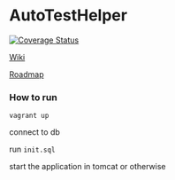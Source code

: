 # AutoTestHelper

[![Coverage Status](https://coveralls.io/repos/github/zouyonghao/AutoTestHelper/badge.svg)](https://coveralls.io/github/zouyonghao/AutoTestHelper)

[Wiki](https://github.com/zouyonghao/AutoTestHelper/wiki)

[Roadmap](https://github.com/zouyonghao/AutoTestHelper/wiki/Roadmap)

### How to run

```vagrant up```

connect to db

run ```init.sql```

start the application in tomcat or otherwise

